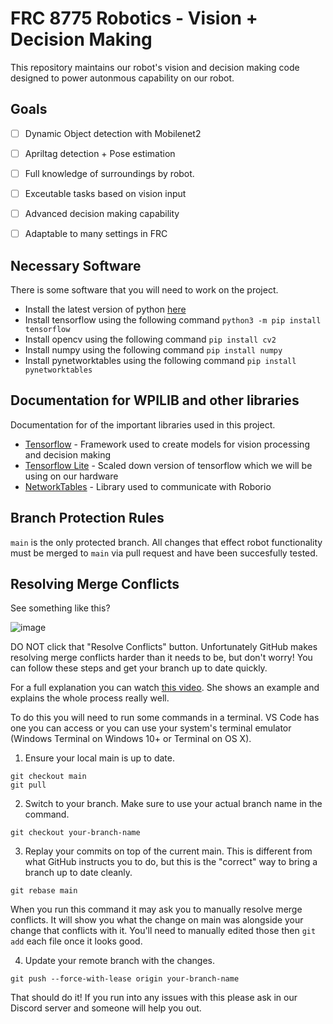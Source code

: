 # FRC 8775 Robotics - Vision + Decision Making
This repository maintains our robot's vision and decision making code designed to power autonmous capability on our robot.

## Goals
 - [ ] Dynamic Object detection with Mobilenet2 
 - [ ] Apriltag detection + Pose estimation
 - [ ] Full knowledge of surroundings by robot.
 - [ ] Exceutable tasks based on vision input
 - [ ] Advanced decision making capability
 - [ ] Adaptable to many settings in FRC


## Necessary Software
There is some software that you will need to work on the project.

- Install the latest version of python [here](https://www.python.org/)
- Install tensorflow using the following command `python3 -m pip install tensorflow`
- Install opencv using the following command `pip install cv2`
- Install numpy using the following command `pip install numpy`
- Install pynetworktables using the following command `pip install pynetworktables`

## Documentation for WPILIB and other libraries
Documentation for of the important libraries used in this project.
 - [Tensorflow](https://www.tensorflow.org/guide) - Framework used to create models for vision processing and decision making
 - [Tensorflow Lite](https://www.tensorflow.org/lite/guide) - Scaled down version of tensorflow which we will be using on our hardware
 - [NetworkTables](https://robotpy.readthedocs.io/projects/pynetworktables/en/stable/api.html) - Library used to communicate with Roborio
 
 ## Branch Protection Rules
 `main` is the only protected branch. All changes that effect robot functionality must be merged to `main` via pull request and have been succesfully tested.

## Resolving Merge Conflicts

See something like this?

![image](https://user-images.githubusercontent.com/58612/178773622-c5c66379-4020-47f0-aa52-68d22b86744e.png)

DO NOT click that "Resolve Conflicts" button. Unfortunately GitHub makes resolving merge conflicts harder than it needs to
be, but don't worry! You can follow these steps and get your branch up to date
quickly.

For a full explanation you can watch [this video](https://www.youtube.com/watch?v=I0hUvy7SW6M). She shows an example and explains the whole process really well.

To do this you will need to run some commands in a terminal. VS Code has one you can access or you can use your system's terminal emulator (Windows Terminal on Windows 10+ or Terminal on OS X).

1. Ensure your local main is up to date.

```
git checkout main
git pull
```

2. Switch to your branch. Make sure to use your actual branch name in the command.

```
git checkout your-branch-name
```

3. Replay your commits on top of the current main. This is different from what GitHub instructs you to do, but this is the "correct" way to bring a branch up to date cleanly.

```
git rebase main
```

When you run this command it may ask you to manually resolve merge conflicts. It will show you what the change on main was alongside your change that conflicts with it. You'll need to manually edited those then `git add` each file once it looks good.

4. Update your remote branch with the changes.

```
git push --force-with-lease origin your-branch-name
```

That should do it! If you run into any issues with this please ask in our Discord server and someone will help you out.

